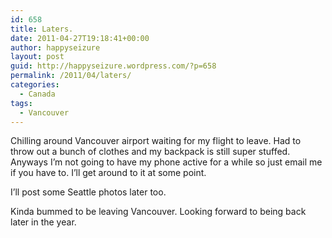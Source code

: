 ```yaml
---
id: 658
title: Laters.
date: 2011-04-27T19:18:41+00:00
author: happyseizure
layout: post
guid: http://happyseizure.wordpress.com/?p=658
permalink: /2011/04/laters/
categories:
  - Canada
tags:
  - Vancouver
---
```

Chilling around Vancouver airport waiting for my flight to leave. Had to throw out a bunch of clothes and my backpack is still super stuffed. Anyways I&#8217;m not going to have my phone active for a while so just email me if you have to. I&#8217;ll get around to it at some point.

I&#8217;ll post some Seattle photos later too.

Kinda bummed to be leaving Vancouver. Looking forward to being back later in the year.